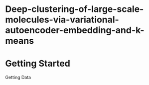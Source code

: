 # Deep-clustering-of-large-scale-molecules-via-variational-autoencoder-embedding-and-k-means

<h1>Getting Started</h1>

Getting Data

